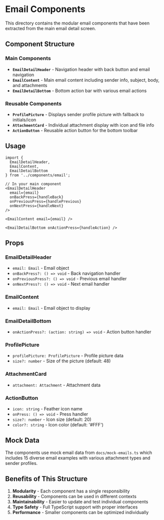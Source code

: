 # Email Components

This directory contains the modular email components that have been extracted from the main email detail screen.

## Component Structure

### Main Components

- **`EmailDetailHeader`** - Navigation header with back button and email navigation
- **`EmailContent`** - Main email content including sender info, subject, body, and attachments
- **`EmailDetailBottom`** - Bottom action bar with various email actions

### Reusable Components

- **`ProfilePicture`** - Displays sender profile picture with fallback to initials/icon
- **`AttachmentCard`** - Individual attachment display with icon and file info
- **`ActionButton`** - Reusable action button for the bottom toolbar

## Usage

```tsx
import { 
  EmailDetailHeader, 
  EmailContent, 
  EmailDetailBottom 
} from '../components/email';

// In your main component
<EmailDetailHeader
  email={email}
  onBackPress={handleBack}
  onPreviousPress={handlePrevious}
  onNextPress={handleNext}
/>

<EmailContent email={email} />

<EmailDetailBottom onActionPress={handleAction} />
```

## Props

### EmailDetailHeader
- `email: Email` - Email object
- `onBackPress?: () => void` - Back navigation handler
- `onPreviousPress?: () => void` - Previous email handler
- `onNextPress?: () => void` - Next email handler

### EmailContent
- `email: Email` - Email object to display

### EmailDetailBottom
- `onActionPress?: (action: string) => void` - Action button handler

### ProfilePicture
- `profilePicture: ProfilePicture` - Profile picture data
- `size?: number` - Size of the picture (default: 48)

### AttachmentCard
- `attachment: Attachment` - Attachment data

### ActionButton
- `icon: string` - Feather icon name
- `onPress: () => void` - Press handler
- `size?: number` - Icon size (default: 20)
- `color?: string` - Icon color (default: '#FFF')

## Mock Data

The components use mock email data from `docs/mock-emails.ts` which includes 15 diverse email examples with various attachment types and sender profiles.

## Benefits of This Structure

1. **Modularity** - Each component has a single responsibility
2. **Reusability** - Components can be used in different contexts
3. **Maintainability** - Easier to update and test individual components
4. **Type Safety** - Full TypeScript support with proper interfaces
5. **Performance** - Smaller components can be optimized individually
